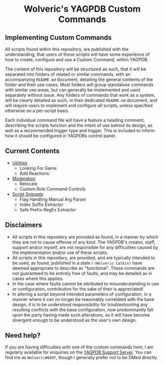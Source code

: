 #
<h1 align="center">Wolveric's YAGPDB Custom Commands</h1>

## Implementing Custom Commands
All scripts found within this repository, are published with the understanding, that users of these scripts will have some experience of how to create, configure and use a Custom Command, within YAGPDB.

The content of this repository will be structured as such, that it will be separated into folders of related or similar commands, with an accompanying `README.md` document, detailing the general contents of the folder and their use cases. Most folders will group standalone commands with similar use areas, but can generally be implemented and used separately without issue.
Any folders of commands that work as a system, will be clearly detailed as such, in their dedicated `README.md` document, and will require users to implement and configure *all* scripts, unless specified otherwise on a per-script basis.

Each individual command file will have a feature a heading comment, describing the scripts function and the intent of use behind its design, as well as a recommended trigger type and trigger. This is included to inform how it should be configured in YAGPDBs control panel.

## Current Contents
+ [Utilities](https://github.com/Wolveric/YAGPDB-Scripts/tree/master/Utilities)
  + Looking For Game
  + Add Reactions
+ [Moderation](https://github.com/Wolveric/YAGPDB-Scripts/tree/master/Moderation)
  + Relocate
  + Custom Role Command Controls
+ [Script Snippets](https://www.example.com)
  + Flag Handling Manual Arg Parser
  + Index Suffix Extractor
  + Safe Prefix-RegEx Extractor

## Disclaimers
+ All scripts in this repository are provided as found, in a manner by which they are not to cause offense of any kind.
The YAGPDB's creator, staff, support and/or myself, are not responsible for any difficulties caused by the implementation and/or use of these scripts.
+ All scripts in this repository, are provided, and are typically intended to be used, as found, published in a state I `(Wolveric Catkin)` have deemed appropriate to describe as "functional".
These commands are not guaranteed to be entirely free of faults, and may be detailed as in cases where this applies.
+ In the case where faults cannot be attributed to misunderstanding in use or configuration, contribution for the sake of their is appreciated!
+ In altering a script beyond intended parameters of configuration, in a manner where it can no longer be reasonably correlated with the base design, it is to be understood responsibility for troubleshooting any resulting conflicts with the base configuration, now predominantly fall upon the party having made such alterations, as it will have become divergent enough to be understood as the user's own design.

## Need help?
If you are having difficulties with one of the custom commands here, I am regularly available for enquiries on the [YAGPDB Support Server](https://discord.gg/5uVyq2E). You can find me as `Wolveric#0897`, though I generally prefer not to be DMed directly.

